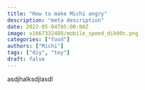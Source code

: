 ```yaml
---
title: "How to make Michi angry"
description: "meta description"
date: 2022-05-04T05:00:00Z
image: v1667332488/mobile_speed_dik00c.png
categories: ["food"]
authors: ["Michi"]
tags: ["diy", "toy"]
draft: false
---
```


asdjhalksdjlasdl
